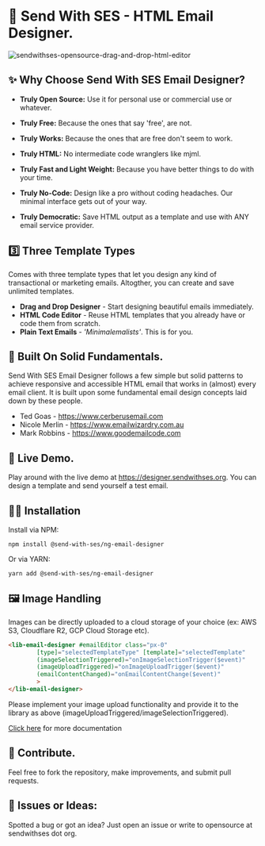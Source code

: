 
# 💌 Send With SES - HTML Email Designer.

![sendwithses-opensource-drag-and-drop-html-editor](https://github.com/SendWithSES/Drag-and-Drop-Email-Designer/assets/3350646/86020ce2-a818-4b7f-8823-f5c898b737ee)

## ✨ Why Choose Send With SES Email Designer?

- **Truly Open Source:** Use it for personal use or commercial use or whatever.

- **Truly Free:** Because the ones that say 'free', are not.

- **Truly Works:** Because the ones that are free don't seem to work.

- **Truly HTML:** No intermediate code wranglers like mjml. 

- **Truly Fast and Light Weight:** Because you have better things to do with your time.  

- **Truly No-Code:** Design like a pro without coding headaches. Our minimal interface gets out of your way.

- **Truly Democratic:** Save HTML output as a template and use with ANY email service provider.
  
## 3️⃣ Three Template Types
Comes with three template types that let you design any kind of transactional or marketing emails. Altogther, you can create and save unlimited templates. 
  - **Drag and Drop Designer** - Start designing beautiful emails immediately. 
  - **HTML Code Editor** - Reuse HTML templates that you already have or code them from scratch.
  - **Plain Text Emails** - _'Minimalemalists'_. This is for you.  

## 🚀 Built On Solid Fundamentals.
Send With SES Email Designer follows a few simple but solid patterns to achieve responsive and accessible HTML email that works in (almost) every email client. It is built upon some fundamental email design concepts laid down by these people.

- Ted Goas - https://www.cerberusemail.com
- Nicole Merlin - https://www.emailwizardry.com.au
- Mark Robbins - https://www.goodemailcode.com

## 🎨 Live Demo.
Play around with the live demo at https://designer.sendwithses.org. You can design a template and send yourself a test email.

## 👩‍💻 Installation

Install via NPM:

```
npm install @send-with-ses/ng-email-designer
```

Or via YARN:

```
yarn add @send-with-ses/ng-email-designer
```

## 🖼️ Image Handling

Images can be directly uploaded to a cloud storage of your choice (ex: AWS S3, Cloudflare R2, GCP Cloud Storage etc).

```html
<lib-email-designer #emailEditor class="px-0"
        [type]="selectedTemplateType" [template]="selectedTemplate"
        (imageSelectionTriggered)="onImageSelectionTrigger($event)"
        (imageUploadTriggered)="onImageUploadTrigger($event)"
        (emailContentChanged)="onEmailContentChange($event)"
        >
</lib-email-designer>
```

Please implement your image upload functionality and provide it to the library as above (imageUploadTriggered/imageSelectionTriggered).

[Click here](https://www.npmjs.com/package/@send-with-ses/ng-email-designer) for more documentation
## 🤝 Contribute.
Feel free to fork the repository, make improvements, and submit pull requests.

## 🐛 Issues or Ideas:
Spotted a bug or got an idea? Just open an issue or write to opensource at sendwithses dot org.
